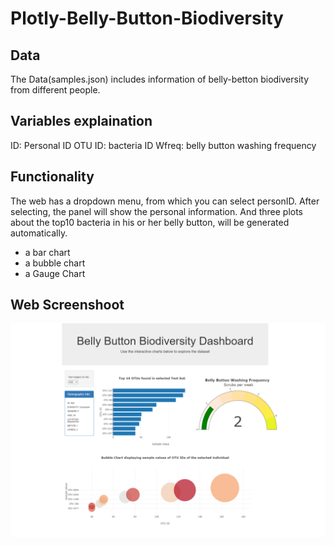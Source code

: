 # Plotly-Belly-Button-Biodiversity

## Data
The Data(samples.json) includes information of belly-betton biodiversity from different people.

## Variables explaination 
ID: Personal ID
OTU ID: bacteria ID
Wfreq: belly button washing frequency

## Functionality
The web has a dropdown menu, from which you can select personID. 
After selecting, the panel will show the personal information.
And three plots about the top10 bacteria in his or her belly button, will be generated automatically.
  - a bar chart
  - a bubble chart 
  - a Gauge Chart
  
## Web Screenshoot
![pic](web_screenshot.png)
